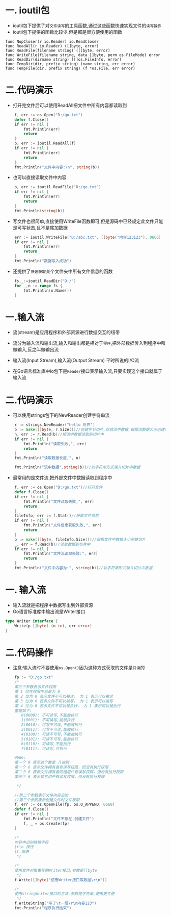 # 一. ioutil包

* ioutil包下提供了对`文件读写`的工具函数,通过这些函数快速实现文件的`读写操作`
* ioutil包下提供的函数比较少,但是都是很方便使用的函数

```
func NopCloser(r io.Reader) io.ReadCloser
func ReadAll(r io.Reader) ([]byte, error)
func ReadFile(filename string) ([]byte, error)
func WriteFile(filename string, data []byte, perm os.FileMode) error
func ReadDir(dirname string) ([]os.FileInfo, error)
func TempDir(dir, prefix string) (name string, err error)
func TempFile(dir, prefix string) (f *os.File, err error)
```

# 二.代码演示

* 打开完文件后可以使用ReadAll把文件中所有内容都读取到

```go
	f, err := os.Open("D:/go.txt")
	defer f.Close()
	if err != nil {
		fmt.Println(err)
		return
	}
	b, err := ioutil.ReadAll(f)
	if err != nil {
		fmt.Println(err)
		return
	}
	fmt.Println("文件中内容:\n", string(b))
```

* 也可以直接读取文件中内容

```go
	b, err := ioutil.ReadFile("D:/go.txt")
	if err != nil {
		fmt.Println(err)
		return
	}
	fmt.Println(string(b))
```

* 写文件也很简单,直接使用WriteFile函数即可,但是源码中已经规定此文件只能是可写状态,且不是尾加数据

```go
	err := ioutil.WriteFile("D:/abc.txt", []byte("内容123123"), 0666)
	if err != nil {
		fmt.Println(err)
		return
	}
	fmt.Println("数据写入成功")
```

* 还提供了`快速获取`某个文件夹中所有文件信息的函数

```go
	fs,_:=ioutil.ReadDir("D:/")
	for _,n := range fs {
		fmt.Println(n.Name())
	}
```

# 一.输入流

* 流(stream)是应用程序和外部资源进行数据交互的纽带

* 流分为输入流和输出流,输入和输出都是相对于`程序`,把外部数据传入到程序中叫做输入,反之叫做输出流

* 输入流(Input Stream),输入流(Output Stream) 平时所说的I/O流

* 在Go语言标准库中io包下是`Reader`接口表示输入流,只要实现这个接口就属于输入流


# 二.代码演示

* 可以使用strings包下的NewReader创建字符串流

```go
	r := strings.NewReader("hello 世界")
	b := make([]byte, r.Size())//创建字节切片,存放流中数据,根据流数据大小创建切片大小
	n, err := r.Read(b)//把流中数据读取到切片中
	if err != nil {
		fmt.Println("读取失败,", err)
		return
	}
	fmt.Println("读取数据长度,", n)

	fmt.Println("流中数据",string(b))//以字符串形式输入切片中数据
```

* 最常用的是文件流,把外部文件中数据读取到程序中

```go
	f, err := os.Open("D:/go.txt")//打开文件
	defer f.Close()
	if err != nil {
		fmt.Println("文件读取失败,", err)
		return
	}
	fileInfo, err := f.Stat()//获取文件信息
	if err != nil {
		fmt.Println("文件信息获取失败,", err)
		return
	}
	b := make([]byte, fileInfo.Size())//根据文件中数据大小创建切片
	_, err = f.Read(b)//读取数据到切片中
	if err != nil {
		fmt.Println("文件流读取失败:", err)
		return
	}
	fmt.Println("文件中内容为:", string(b))//以字符串形式输入切片中数据
```


# 一. 输入流

* 输入流就是把程序中数据写出到外部资源
* Go语言标准库中输出流是Writer接口

```go
type Writer interface {
	Write(p []byte) (n int, err error)
}
```


# 二.代码操作

* 注意:输入流时不要使用`os.Open()`因为这种方式获取的文件是`只读`的

```go
	fp := "D:/go.txt"
	/*
	第三个参数表示文件权限
	第 1 位在权限中总是为 0
	第 2 位为 0 表示文件不可以被读， 为 1 表示可以被读
	第 3 位为 0 表示文件不可以被写， 为 1 表示可以被写
	第 4 位为 0 表示文件不可以被执行， 为 1 表示可以被执行
	整理如下:
	   0(0000): 不可读写,不能被执行
	   1(0001): 不可读写,能被执行
	   2(0010): 可写不可读,不能被执行
	   3(0011): 可写不可读,能被执行
	   4(0100): 可读不可写,不能被执行
	   5(0101): 可读不可写,能被执行
	   6(0110): 可读写,不能执行
	   7(0111): 可读写,可执行

	0666:
	第一个 0 表示这个数是 八进制
	第一个 6 表示文件拥有者有读写权限，但没有执行权限
	第二个 6 表示文件拥有者同组用户有读写权限，但没有执行权限
	第三个 6 表示其它用户有读写权限，但没有执行权限

	 */

	//第二个参数表示文件内容追加
	//第三个参数表示创建文件时文件权限
	f, err := os.OpenFile(fp, os.O_APPEND, 0660)
	defer f.Close()
	if err != nil {
		fmt.Println("文件不存在,创建文件")
		f, _ = os.Create(fp)
	}

	/*
	内容中识别特殊字符
	\r\n 换行
	\t 缩进
	 */

	/*
	使用文件对象重写的Writer接口,参数是[]byte
	 */
	f.Write([]byte("使用Writer接口写数据\r\n"))

	/*
	使用stringWriter接口的方法,参数是字符串,使用更方便
	 */
	f.WriteString("写了\t一段\r\n内容123")
	fmt.Println("程序执行结束")
```
